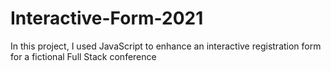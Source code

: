 # Interactive-Form-2021
 In this project, I used JavaScript to enhance an interactive registration form for a fictional Full Stack conference
